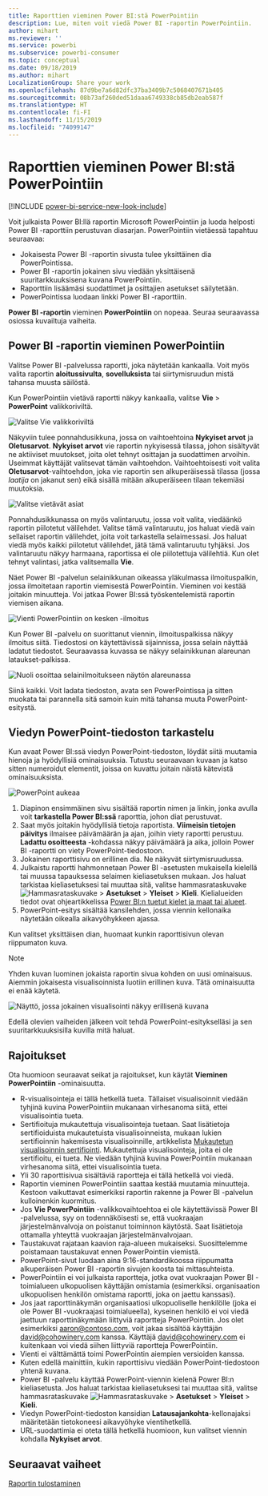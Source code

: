 ```yaml
---
title: Raporttien vieminen Power BI:stä PowerPointiin
description: Lue, miten voit viedä Power BI -raportin PowerPointiin.
author: mihart
ms.reviewer: ''
ms.service: powerbi
ms.subservice: powerbi-consumer
ms.topic: conceptual
ms.date: 09/18/2019
ms.author: mihart
LocalizationGroup: Share your work
ms.openlocfilehash: 87d9be7a6d82dfc37ba3409b7c5068407671b405
ms.sourcegitcommit: 08b73af260ded51daaa6749338cb85db2eab587f
ms.translationtype: HT
ms.contentlocale: fi-FI
ms.lasthandoff: 11/15/2019
ms.locfileid: "74099147"
---
```

# <a name="export-reports-from-power-bi-to-powerpoint"></a>Raporttien vieminen Power BI:stä PowerPointiin

[!INCLUDE [power-bi-service-new-look-include](../includes/power-bi-service-new-look-include.md)]

Voit julkaista Power BI:llä raportin Microsoft PowerPointiin ja luoda helposti Power BI -raporttiin perustuvan diasarjan. PowerPointiin vietäessä tapahtuu seuraavaa:

* Jokaisesta Power BI -raportin sivusta tulee yksittäinen dia PowerPointissa.
* Power BI -raportin jokainen sivu viedään yksittäisenä suuritarkkuuksisena kuvana PowerPointiin.
* Raporttiin lisäämäsi suodattimet ja osittajien asetukset säilytetään.
* PowerPointissa luodaan linkki Power BI -raporttiin.

**Power BI -raportin** vieminen **PowerPointiin** on nopeaa. Seuraa seuraavassa osiossa kuvailtuja vaiheita.

## <a name="export-your-power-bi-report-to-powerpoint"></a>Power BI -raportin vieminen PowerPointiin
Valitse Power BI -palvelussa raportti, joka näytetään kankaalla. Voit myös valita raportin **aloitussivulta**, **sovelluksista** tai siirtymisruudun mistä tahansa muusta säilöstä.

Kun PowerPointiin vietävä raportti näkyy kankaalla, valitse **Vie** > **PowerPoint** valikkoriviltä.

![Valitse Vie valikkoriviltä](media/end-user-powerpoint/power-bi-export.png)

Näkyviin tulee ponnahdusikkuna, jossa on vaihtoehtoina **Nykyiset arvot** ja **Oletusarvot**. **Nykyiset arvot** vie raportin nykyisessä tilassa, johon sisältyvät ne aktiiviset muutokset, joita olet tehnyt osittajan ja suodattimen arvoihin. Useimmat käyttäjät valitsevat tämän vaihtoehdon. Vaihtoehtoisesti voit valita **Oletusarvot**-vaihtoehdon, joka vie raportin sen alkuperäisessä tilassa (jossa *laatija* on jakanut sen) eikä sisällä mitään alkuperäiseen tilaan tekemiäsi muutoksia.

![Valitse vietävät asiat](media/end-user-powerpoint/power-bi-current-values.png)
 
Ponnahdusikkunassa on myös valintaruutu, jossa voit valita, viedäänkö raportin piilotetut välilehdet. Valitse tämä valintaruutu, jos haluat viedä vain sellaiset raportin välilehdet, joita voit tarkastella selaimessasi. Jos haluat viedä myös kaikki piilotetut välilehdet, jätä tämä valintaruutu tyhjäksi. Jos valintaruutu näkyy harmaana, raportissa ei ole piilotettuja välilehtiä. Kun olet tehnyt valintasi, jatka valitsemalla **Vie**.

Näet Power BI -palvelun selainikkunan oikeassa yläkulmassa ilmoituspalkin, jossa ilmoitetaan raportin viemisestä PowerPointiin. Vieminen voi kestää joitakin minuutteja. Voi jatkaa Power BI:ssä työskentelemistä raportin viemisen aikana.

![Vienti PowerPointiin on kesken -ilmoitus](media/end-user-powerpoint/power-bi-export-progress.png)

Kun Power BI -palvelu on suorittanut viennin, ilmoituspalkissa näkyy ilmoitus siitä. Tiedostosi on käytettävissä sijainnissa, jossa selain näyttää ladatut tiedostot. Seuraavassa kuvassa se näkyy selainikkunan alareunan lataukset-palkissa.

![Nuoli osoittaa selainilmoitukseen näytön alareunassa](media/end-user-powerpoint/powerbi_to_powerpoint_4.png)

Siinä kaikki. Voit ladata tiedoston, avata sen PowerPointissa ja sitten muokata tai parannella sitä samoin kuin mitä tahansa muuta PowerPoint-esitystä.

## <a name="check-out-your-exported-powerpoint-file"></a>Viedyn PowerPoint-tiedoston tarkastelu
Kun avaat Power BI:ssä viedyn PowerPoint-tiedoston, löydät siitä muutamia hienoja ja hyödyllisiä ominaisuuksia. Tutustu seuraavaan kuvaan ja katso sitten numeroidut elementit, joissa on kuvattu joitain näistä kätevistä ominaisuuksista.

![PowerPoint aukeaa](media/end-user-powerpoint/powerbi_to_powerpoint_5.png)

1. Diapinon ensimmäinen sivu sisältää raportin nimen ja linkin, jonka avulla voit **tarkastella Power BI:ssä** raporttia, johon diat perustuvat.
2. Saat myös joitakin hyödyllisiä tietoja raportista. **Viimeisin tietojen päivitys** ilmaisee päivämäärän ja ajan, joihin viety raportti perustuu. **Ladattu osoitteesta** -kohdassa näkyy päivämäärä ja aika, jolloin Power BI -raportti on viety PowerPoint-tiedostoon.
3. Jokainen raporttisivu on erillinen dia. Ne näkyvät siirtymisruudussa. 
4. Julkaistu raportti hahmonnetaan Power BI -asetusten mukaisella kielellä tai muussa tapauksessa selaimen kieliasetuksen mukaan. Jos haluat tarkistaa kieliasetuksesi tai muuttaa sitä, valitse hammasrataskuvake ![Hammasrataskuvake](media/end-user-powerpoint/power-bi-settings-icon.png) > **Asetukset** > **Yleiset** > **Kieli**. Kielialueiden tiedot ovat ohjeartikkelissa [Power BI:n tuetut kielet ja maat tai alueet](../supported-languages-countries-regions.md).
5. PowerPoint-esitys sisältää kansilehden, jossa viennin kellonaika näytetään oikealla aikavyöhykkeen ajassa.

Kun valitset yksittäisen dian, huomaat kunkin raporttisivun olevan riippumaton kuva.

>[!NOTE]
> Yhden kuvan luominen jokaista raportin sivua kohden on uusi ominaisuus. Aiemmin jokaisesta visualisoinnista luotiin erillinen kuva. Tätä ominaisuutta ei enää käytetä. 
 

![Näyttö, jossa jokainen visualisointi näkyy erillisenä kuvana](media/end-user-powerpoint/powerbi_to_powerpoint_6.png)

Edellä olevien vaiheiden jälkeen voit tehdä PowerPoint-esitykselläsi ja sen suuritarkkuuksisilla kuvilla mitä haluat.

## <a name="limitations"></a>Rajoitukset
Ota huomioon seuraavat seikat ja rajoitukset, kun käytät **Vieminen PowerPointiin** -ominaisuutta.

* R-visualisointeja ei tällä hetkellä tueta. Tällaiset visualisoinnit viedään tyhjinä kuvina PowerPointiin mukanaan virhesanoma siitä, ettei visualisointia tueta.
* Sertifioituja mukautettuja visualisointeja tuetaan. Saat lisätietoja sertifioiduista mukautetuista visualisoinneista, mukaan lukien sertifioinnin hakemisesta visualisoinnille, artikkelista [Mukautetun visualisoinnin sertifiointi](../developer/power-bi-custom-visuals-certified.md). Mukautettuja visualisointeja, joita ei ole sertifioitu, ei tueta. Ne viedään tyhjinä kuvina PowerPointiin mukanaan virhesanoma siitä, ettei visualisointia tueta.
* Yli 30 raporttisivua sisältäviä raportteja ei tällä hetkellä voi viedä.
* Raportin vieminen PowerPointiin saattaa kestää muutamia minuutteja. Kestoon vaikuttavat esimerkiksi raportin rakenne ja Power BI -palvelun kulloinenkin kuormitus.
* Jos **Vie PowerPointiin** -valikkovaihtoehtoa ei ole käytettävissä Power BI -palvelussa, syy on todennäköisesti se, että vuokraajan järjestelmänvalvoja on poistanut toiminnon käytöstä. Saat lisätietoja ottamalla yhteyttä vuokraajan järjestelmänvalvojaan.
* Taustakuvat rajataan kaavion raja-alueen mukaiseksi. Suosittelemme poistamaan taustakuvat ennen PowerPointiin viemistä.
* PowerPoint-sivut luodaan aina 9:16-standardikoossa riippumatta alkuperäisen Power BI -raportin sivujen koosta tai mittasuhteista.
* PowerPointiin ei voi julkaista raportteja, jotka ovat vuokraajan Power BI -toimialueen ulkopuolisen käyttäjän omistamia (esimerkiksi. organisaation ulkopuolisen henkilön omistama raportti, joka on jaettu kanssasi).
* Jos jaat raporttinäkymän organisaatiosi ulkopuoliselle henkilölle (joka ei ole Power BI -vuokraajasi toimialueella), kyseinen henkilö ei voi viedä jaettuun raporttinäkymään liittyviä raportteja PowerPointiin. Jos olet esimerkiksi aaron@contoso.com, voit jakaa sisältöä käyttäjän david@cohowinery.com kanssa. Käyttäjä david@cohowinery.com ei kuitenkaan voi viedä siihen liittyviä raportteja PowerPointiin.
* Vienti ei välttämättä toimi PowerPointin aiempien versioiden kanssa.
* Kuten edellä mainittiin, kukin raporttisivu viedään PowerPoint-tiedostoon yhtenä kuvana.
* Power BI -palvelu käyttää PowerPoint-viennin kielenä Power BI:n kieliasetusta. Jos haluat tarkistaa kieliasetuksesi tai muuttaa sitä, valitse hammasrataskuvake ![Hammasrataskuvake](media/end-user-powerpoint/power-bi-settings-icon.png) > **Asetukset** > **Yleiset** > **Kieli**.
* Viedyn PowerPoint-tiedoston kansidian **Latausajankohta**-kellonajaksi määritetään tietokoneesi aikavyöhyke vientihetkellä.
* URL-suodattimia ei oteta tällä hetkellä huomioon, kun valitset viennin kohdalla **Nykyiset arvot**.

## <a name="next-steps"></a>Seuraavat vaiheet
[Raportin tulostaminen](end-user-print.md)

